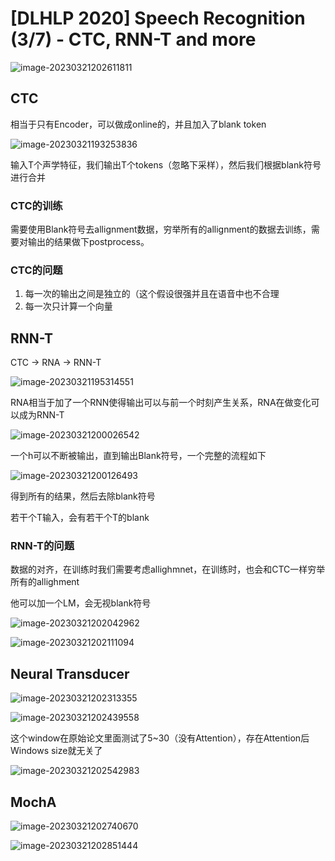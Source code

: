 # [DLHLP 2020] Speech Recognition (3/7) - CTC, RNN-T and more

![image-20230321202611811](https://niuzhikang.oss-cn-chengdu.aliyuncs.com/figures/202303212026870.png)

## CTC

相当于只有Encoder，可以做成online的，并且加入了blank token 

![image-20230321193253836](https://niuzhikang.oss-cn-chengdu.aliyuncs.com/figures/202303211932955.png)

输入T个声学特征，我们输出T个tokens（忽略下采样），然后我们根据blank符号进行合并

### CTC的训练

 需要使用Blank符号去allignment数据，穷举所有的allignment的数据去训练，需要对输出的结果做下postprocess。

### CTC的问题

1. 每一次的输出之间是独立的（这个假设很强并且在语音中也不合理
2. 每一次只计算一个向量 

## RNN-T

 CTC -> RNA -> RNN-T

![image-20230321195314551](https://niuzhikang.oss-cn-chengdu.aliyuncs.com/figures/202303211953618.png)

RNA相当于加了一个RNN使得输出可以与前一个时刻产生关系，RNA在做变化可以成为RNN-T

![image-20230321200026542](https://niuzhikang.oss-cn-chengdu.aliyuncs.com/figures/202303212000609.png)



一个h可以不断被输出，直到输出Blank符号，一个完整的流程如下

![image-20230321200126493](https://niuzhikang.oss-cn-chengdu.aliyuncs.com/figures/202303212001563.png)

得到所有的结果，然后去除blank符号

若干个T输入，会有若干个T的blank

### RNN-T的问题

数据的对齐，在训练时我们需要考虑allighmnet，在训练时，也会和CTC一样穷举所有的allighment

他可以加一个LM，会无视blank符号

![image-20230321202042962](https://niuzhikang.oss-cn-chengdu.aliyuncs.com/figures/202303212020039.png)

![image-20230321202111094](https://niuzhikang.oss-cn-chengdu.aliyuncs.com/figures/202303212021176.png) 

## Neural Transducer

![image-20230321202313355](https://niuzhikang.oss-cn-chengdu.aliyuncs.com/figures/202303212023427.png)

![image-20230321202439558](https://niuzhikang.oss-cn-chengdu.aliyuncs.com/figures/202303212024626.png)

这个window在原始论文里面测试了5~30（没有Attention），存在Attention后Windows size就无关了

![image-20230321202542983](https://niuzhikang.oss-cn-chengdu.aliyuncs.com/figures/202303212025057.png)

## MochA

![image-20230321202740670](https://niuzhikang.oss-cn-chengdu.aliyuncs.com/figures/202303212027733.png)

![image-20230321202851444](https://niuzhikang.oss-cn-chengdu.aliyuncs.com/figures/202303212028522.png)